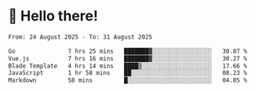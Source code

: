 # 👋 Hello there!

<!--START_SECTION:waka-->

```txt
From: 24 August 2025 - To: 31 August 2025

Go               7 hrs 25 mins   ███████▓░░░░░░░░░░░░░░░░░   30.87 %
Vue.js           7 hrs 16 mins   ███████▓░░░░░░░░░░░░░░░░░   30.27 %
Blade Template   4 hrs 14 mins   ████▒░░░░░░░░░░░░░░░░░░░░   17.66 %
JavaScript       1 hr 58 mins    ██░░░░░░░░░░░░░░░░░░░░░░░   08.23 %
Markdown         58 mins         █░░░░░░░░░░░░░░░░░░░░░░░░   04.05 %
```

<!--END_SECTION:waka-->
